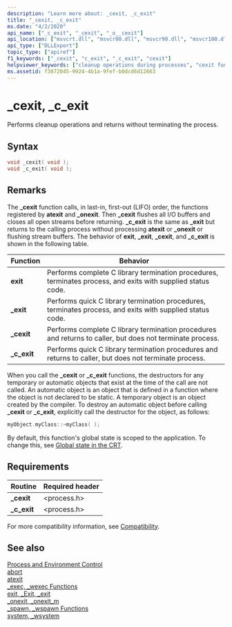 ```yaml
---
description: "Learn more about: _cexit, _c_exit"
title: "_cexit, _c_exit"
ms.date: "4/2/2020"
api_name: ["_c_exit", "_cexit", "_o__cexit"]
api_location: ["msvcrt.dll", "msvcr80.dll", "msvcr90.dll", "msvcr100.dll", "msvcr100_clr0400.dll", "msvcr110.dll", "msvcr110_clr0400.dll", "msvcr120.dll", "msvcr120_clr0400.dll", "ucrtbase.dll", "api-ms-win-crt-runtime-l1-1-0.dll", "api-ms-win-crt-private-l1-1-0.dll"]
api_type: ["DLLExport"]
topic_type: ["apiref"]
f1_keywords: ["_cexit", "c_exit", "_c_exit", "cexit"]
helpviewer_keywords: ["cleanup operations during processes", "cexit function", "_c_exit function", "_cexit function", "c_exit function"]
ms.assetid: f3072045-9924-4b1a-9fef-b0dcd6d12663
---
```

# _cexit, _c_exit

Performs cleanup operations and returns without terminating the process.

## Syntax

```C
void _cexit( void );
void _c_exit( void );
```

## Remarks

The **_cexit** function calls, in last-in, first-out (LIFO) order, the functions registered by **atexit** and **_onexit**. Then **_cexit** flushes all I/O buffers and closes all open streams before returning. **_c_exit** is the same as **_exit** but returns to the calling process without processing **atexit** or **_onexit** or flushing stream buffers. The behavior of **exit**, **_exit**, **_cexit**, and **_c_exit** is shown in the following table.

|Function|Behavior|
|--------------|--------------|
|**exit**|Performs complete C library termination procedures, terminates process, and exits with supplied status code.|
|**_exit**|Performs quick C library termination procedures, terminates process, and exits with supplied status code.|
|**_cexit**|Performs complete C library termination procedures and returns to caller, but does not terminate process.|
|**_c_exit**|Performs quick C library termination procedures and returns to caller, but does not terminate process.|

When you call the **_cexit** or **_c_exit** functions, the destructors for any temporary or automatic objects that exist at the time of the call are not called. An automatic object is an object that is defined in a function where the object is not declared to be static. A temporary object is an object created by the compiler. To destroy an automatic object before calling **_cexit** or **_c_exit**, explicitly call the destructor for the object, as follows:

```cpp
myObject.myClass::~myClass( );
```

By default, this function's global state is scoped to the application. To change this, see [Global state in the CRT](../global-state.md).

## Requirements

|Routine|Required header|
|-------------|---------------------|
|**_cexit**|\<process.h>|
|**_c_exit**|\<process.h>|

For more compatibility information, see [Compatibility](../../c-runtime-library/compatibility.md).

## See also

[Process and Environment Control](../../c-runtime-library/process-and-environment-control.md)<br/>
[abort](abort.md)<br/>
[atexit](atexit.md)<br/>
[_exec, _wexec Functions](../../c-runtime-library/exec-wexec-functions.md)<br/>
[exit, _Exit, _exit](exit-exit-exit.md)<br/>
[_onexit, _onexit_m](onexit-onexit-m.md)<br/>
[_spawn, _wspawn Functions](../../c-runtime-library/spawn-wspawn-functions.md)<br/>
[system, _wsystem](system-wsystem.md)<br/>
